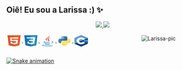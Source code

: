 ## Oiê! Eu sou a Larissa :) ✨

<div align="center">
  <a href="https://github.com/Larissa022">
  <img width="42%" src="https://github-readme-stats.vercel.app/api?username=Larissa022&show_icons=true&theme=draculla&include_all_commits=true&count_private=true"/>
  <img width="50%" src="https://github-readme-stats.vercel.app/api/top-langs/?username=Larissa022&layout=compact&langs_count=7&theme=draculla"/>
</div>
<div style="display: inline_block"><br>
  <img align="center" alt="Larissa-HTML" height="30" width="40" src="https://raw.githubusercontent.com/devicons/devicon/master/icons/html5/html5-original.svg">
  <img align="center" alt="Larissa-CSS" height="30" width="40" src="https://raw.githubusercontent.com/devicons/devicon/master/icons/css3/css3-original.svg">
  <img align="center" alt="Larissa-Java" height="30" width="40" src="https://raw.githubusercontent.com/devicons/devicon/master/icons/java/java-original.svg">
  <img align="center" alt="Larissa-Python" height="30" width="40" src="https://raw.githubusercontent.com/devicons/devicon/master/icons/python/python-original.svg">
  <img align="center" alt="Larissa-Cplusplus" height="30" width="40" src="https://raw.githubusercontent.com/devicons/devicon/master/icons/cplusplus/cplusplus-original.svg">
  <img align="right" alt="Larissa-pic" src="https://i.picasion.com/pic92/d67a74896992e755566034615b59998f.gif" width="150px">
</div>       
  
##
  
<div>
  
![Snake animation](https://github.com/Larissa022/Larissa022/blob/output/github-contribution-grid-snake.svg)
  
</div>
